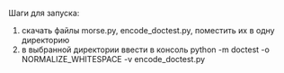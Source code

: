 Шаги для запуска:
1) скачать файлы morse.py, encode_doctest.py, поместить их в одну директорию
2) в выбранной директории ввести в консоль python -m doctest -o NORMALIZE_WHITESPACE -v encode_doctest.py
